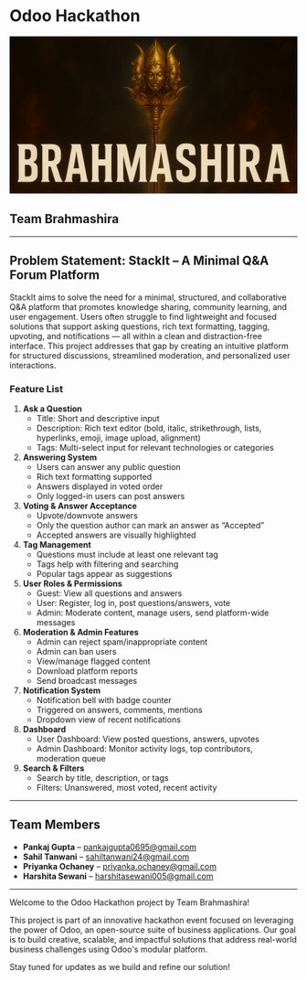 # Odoo Hackathon

![Brahmashira Display Image](Brahmashira-display-image.png)

## Team Brahmashira

---

## Problem Statement: StackIt – A Minimal Q&A Forum Platform

StackIt aims to solve the need for a minimal, structured, and collaborative Q&A platform that promotes knowledge sharing, community learning, and user engagement. Users often struggle to find lightweight and focused solutions that support asking questions, rich text formatting, tagging, upvoting, and notifications — all within a clean and distraction-free interface. This project addresses that gap by creating an intuitive platform for structured discussions, streamlined moderation, and personalized user interactions.

### Feature List

1. **Ask a Question**
   - Title: Short and descriptive input
   - Description: Rich text editor (bold, italic, strikethrough, lists, hyperlinks, emoji, image upload, alignment)
   - Tags: Multi-select input for relevant technologies or categories
2. **Answering System**
   - Users can answer any public question
   - Rich text formatting supported
   - Answers displayed in voted order
   - Only logged-in users can post answers
3. **Voting & Answer Acceptance**
   - Upvote/downvote answers
   - Only the question author can mark an answer as “Accepted”
   - Accepted answers are visually highlighted
4. **Tag Management**
   - Questions must include at least one relevant tag
   - Tags help with filtering and searching
   - Popular tags appear as suggestions
5. **User Roles & Permissions**
   - Guest: View all questions and answers
   - User: Register, log in, post questions/answers, vote
   - Admin: Moderate content, manage users, send platform-wide messages
6. **Moderation & Admin Features**
   - Admin can reject spam/inappropriate content
   - Admin can ban users
   - View/manage flagged content
   - Download platform reports
   - Send broadcast messages
7. **Notification System**
   - Notification bell with badge counter
   - Triggered on answers, comments, mentions
   - Dropdown view of recent notifications
8. **Dashboard**
   - User Dashboard: View posted questions, answers, upvotes
   - Admin Dashboard: Monitor activity logs, top contributors, moderation queue
9. **Search & Filters**
   - Search by title, description, or tags
   - Filters: Unanswered, most voted, recent activity

---

## Team Members

- **Pankaj Gupta** – pankajgupta0695@gmail.com
- **Sahil Tanwani** – sahiltanwani24@gmail.com
- **Priyanka Ochaney** – priyanka.ochaney@gmail.com
- **Harshita Sewani** – harshitasewani005@gmail.com

---

Welcome to the Odoo Hackathon project by Team Brahmashira!

This project is part of an innovative hackathon event focused on leveraging the power of Odoo, an open-source suite of business applications. Our goal is to build creative, scalable, and impactful solutions that address real-world business challenges using Odoo's modular platform.

Stay tuned for updates as we build and refine our solution!
